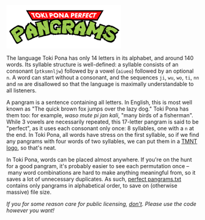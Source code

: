 <img src="/logo.png" width="300" alt="Toki Pona Perfect Pangrams"/>

The language Toki Pona has only 14 letters in its alphabet, and around 140 words. Its syllable structure is well-defined: a syllable consists of an consonant (`ptksmnljw`) followed by a vowel (`aiueo`) followed by an optional `n`. A word can start without a consonant, and the sequences `ji`, `wu`, `wo`, `ti`, `nn` and `nm` are disallowed so that the language is maximally understandable to all listeners.

A pangram is a sentence containing all letters. In English, this is most well known as "The quick brown fox jumps over the lazy dog." Toki Pona has them too: for example, _waso mute pi jan kali_, "many birds of a fisherman".
While 3 vowels are necessarily repeated, this 17-letter pangram is said to be "perfect", as it uses each consonant only once: 8 syllables, one with a `n` at the end. In Toki Pona, all words have stress on the first syllable, so if we find any pangrams with four words of two syllables, we can put them in a [TMNT logo](http://glench.com/tmnt/#waso_mute_pi_jan_kali), so that's neat.

In Toki Pona, words can be placed almost anywhere. If you're on the hunt for a good pangram, it's probably easier to see each permutation once – many word combinations are hard to make anything meaningful from, so it saves a lot of unnecessary duplicates. As such, <a href="https://github.com/yunruse/toki-pona-perfect-pangrams/blob/production/perfect-pangrams.txt">perfect pangrams.txt</a> contains only pangrams in alphabetical order, to save on (otherwise massive) file size. 

_If you for some reason care for public licensing, [don't](https://creativecommons.org/publicdomain/zero/1.0/). Please use the code however you want!_
